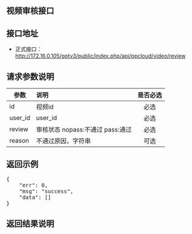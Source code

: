 视频审核接口
----------

接口地址
----------
  * 正式接口：http://172.16.0.105/pptv3/public/index.php/api/ppcloud/video/review

请求参数说明
----------
|  参数         |说明          |是否必选|
| ------------- |:-------------|:-----:|
| id      | 视频id |必选    |
| user_id      | user_id |必选    |
| review      | 审核状态 nopass:不通过  pass:通过 |必选    |
| reason      | 不通过原因，字符串 |可选    |
返回示例
----------
<pre>
{
    "err": 0,
    "msg": "success",
    "data": []
}
</pre>

返回结果说明
----------
<pre>

</pre>